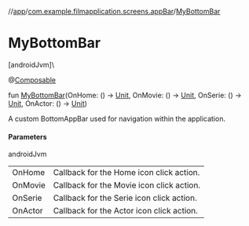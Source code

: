 //[app](../../index.md)/[com.example.filmapplication.screens.appBar](index.md)/[MyBottomBar](-my-bottom-bar.md)

# MyBottomBar

[androidJvm]\

@[Composable](https://developer.android.com/reference/kotlin/androidx/compose/runtime/Composable.html)

fun [MyBottomBar](-my-bottom-bar.md)(OnHome: () -&gt; [Unit](https://kotlinlang.org/api/latest/jvm/stdlib/kotlin/-unit/index.html), OnMovie: () -&gt; [Unit](https://kotlinlang.org/api/latest/jvm/stdlib/kotlin/-unit/index.html), OnSerie: () -&gt; [Unit](https://kotlinlang.org/api/latest/jvm/stdlib/kotlin/-unit/index.html), OnActor: () -&gt; [Unit](https://kotlinlang.org/api/latest/jvm/stdlib/kotlin/-unit/index.html))

A custom BottomAppBar used for navigation within the application.

#### Parameters

androidJvm

| | |
|---|---|
| OnHome | Callback for the Home icon click action. |
| OnMovie | Callback for the Movie icon click action. |
| OnSerie | Callback for the Serie icon click action. |
| OnActor | Callback for the Actor icon click action. |
